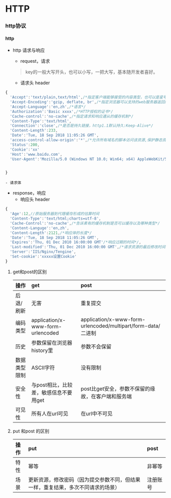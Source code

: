 # HTTP



### http协议

#### http

* http 请求与响应

  * request，请求

  > key的一般大写开头，也可以小写，一把大写，基本随开发者喜好。

  * 请求头 header

```javascript
{
  'Accept':'text/plain,text/html',/*指定客户端能够接受的内容类型，也可以是星号  */
  'Accept-Encoding':'gzip, deflate, br',/*指定浏览器可以支持的web服务器返回内容压缩编码类型。*/
  'Accept-Language':'en,zh',/*语言*/
  'Authorization':'Basic xxxx',/*HTTP授权的证书*/
  'Cache-control':'no-cache',/*指定请求和响应遵从的缓存机制*/ 
  'Content-Type':'text/html',
  'Connection':'close',/*是否是持久链接，http1.1默认持久:Keep-Alive*/
  'Content-Length':233,
  'Date':'Tue, 18 Sep 2018 11:05:26 GMT',
  'access-control-allow-origin':'*',/*允许所有域名的脚本访问该资源,保护静态资源么*/
  'Status':200,
  'Cookie':'xx'
  'Host':'www.baidu.com',
  'User-Agent':'Mozilla/5.0 (Windows NT 10.0; Win64; x64) AppleWebKit/537.36 (KHTML, like Gecko) Chrome/69.0.3497.92 Safari/537.36'/*浏览器特征编码*/


}
```

```text
- 请求体
```

* response，响应
  * 响应头 header

```javascript
{
  'Age':12,//原始服务器到代理缓存形成的估算时间
  'Content-Type':'text/html;charts=utf-8',
  'Cache-Control':'no-cache',/*告诉素有的缓存机制是否可以缓存以及哪种类型*/
  'Content-Languge':'en,zh',
  'Content-Length':2121,/*响应体的长度*/
  'Date':'Tue, 18 Sep 2018 11:05:26 GMT',
  'Expires':'Thu, 01 Dec 2010 16:00:00 GMT'/*响应过期的时间*/,
  'Last-modified':'Thu, 01 Dec 2010 16:00:00 GMT',/*请求资源的最后修改时间*/
  'Server':'IIS/Nginx/Tengine',
  'Set-cookie':'xxxxx设置Cookie'
}
```



1. get和post的区别

   | 操作 | get | post |
   | :--- | :--- | :--- |
   | 后退/刷新 | 无害 | 重复提交 |
   | 编码类型 | application/x-www-form-urlencoded | application/x-www-form-urlencoded/multipart/form-data/二进制 |
   | 历史 | 参数保留在浏览器history里 | 参数不会保留 |
   | 数据类型限制 | ASCII字符 | 没有限制 |
   | 安全性 | 与post相比，比较差，敏感信息不要用get | post比get安全，参数不保留的缘故，在客户端和服务端 |
   | 可见性 | 所有人在url可见 | 在url中不可见 |

2. put 和post 的区别

   | 操作 | put | post |
   | :--- | :--- | :--- |
   | 特性 | 幂等 | 非幂等 |
   | 场景 | 更新资源，修改密码（因为提交参数不同，但结果一样，重复结果，多次不同请求的场景） | 注册账号 |



